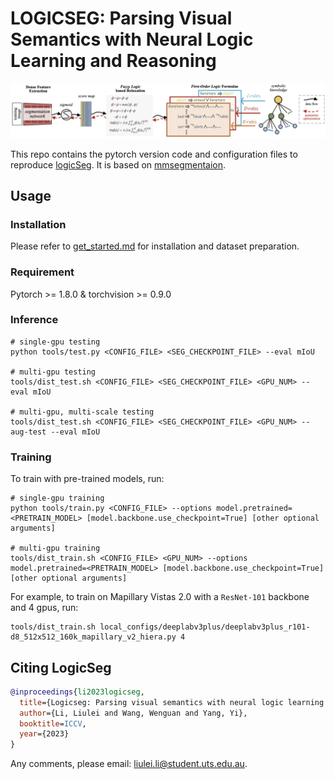 # LOGICSEG: Parsing Visual Semantics with Neural Logic Learning and Reasoning

![](demo/arch.png)

This repo contains the pytorch version code and configuration files to reproduce [logicSeg](https://arxiv.org/abs/2203.14335). It is based on [mmsegmentaion](https://github.com/open-mmlab/mmsegmentation).



## Usage

### Installation 

Please refer to [get_started.md](https://github.com/open-mmlab/mmsegmentation/blob/master/docs/en/get_started.md#installation) for installation and dataset preparation.

### Requirement

Pytorch >= 1.8.0 & torchvision >= 0.9.0

### Inference
```
# single-gpu testing
python tools/test.py <CONFIG_FILE> <SEG_CHECKPOINT_FILE> --eval mIoU

# multi-gpu testing
tools/dist_test.sh <CONFIG_FILE> <SEG_CHECKPOINT_FILE> <GPU_NUM> --eval mIoU

# multi-gpu, multi-scale testing
tools/dist_test.sh <CONFIG_FILE> <SEG_CHECKPOINT_FILE> <GPU_NUM> --aug-test --eval mIoU
```

### Training

To train with pre-trained models, run:
```
# single-gpu training
python tools/train.py <CONFIG_FILE> --options model.pretrained=<PRETRAIN_MODEL> [model.backbone.use_checkpoint=True] [other optional arguments]

# multi-gpu training
tools/dist_train.sh <CONFIG_FILE> <GPU_NUM> --options model.pretrained=<PRETRAIN_MODEL> [model.backbone.use_checkpoint=True] [other optional arguments] 
```
For example, to train on Mapillary Vistas 2.0 with a `ResNet-101` backbone and 4 gpus, run:
```
tools/dist_train.sh local_configs/deeplabv3plus/deeplabv3plus_r101-d8_512x512_160k_mapillary_v2_hiera.py 4 
```

## Citing LogicSeg
```BibTeX
@inproceedings{li2023logicseg,
  title={Logicseg: Parsing visual semantics with neural logic learning and reasoning},
  author={Li, Liulei and Wang, Wenguan and Yang, Yi},
  booktitle=ICCV,
  year={2023}
}
```

Any comments, please email: liulei.li@student.uts.edu.au.